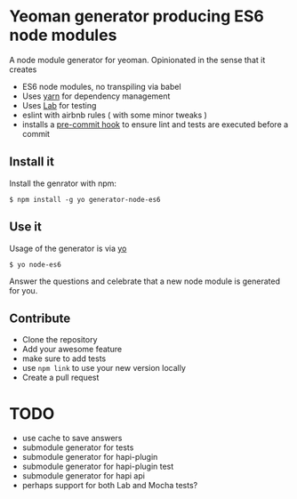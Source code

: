# Yeoman generator producing ES6 node modules

A node module generator for yeoman. Opinionated in the sense that it creates

 - ES6 node modules, no transpiling via babel
 - Uses [yarn](https://yarnpkg.com/) for dependency management
 - Uses [Lab](https://github.com/hapijs/lab) for testing
 - eslint with airbnb rules ( with some minor tweaks )
 - installs a [pre-commit hook](https://www.npmjs.com/package/pre-commit) to ensure lint and tests are executed before a commit

## Install it

Install the genrator with npm:
```
$ npm install -g yo generator-node-es6
```


## Use it

Usage of the generator is via [yo](http://yeoman.io/)
```
$ yo node-es6
```

Answer the questions and celebrate that a new node module is generated for you.

## Contribute

 - Clone the repository
 - Add your awesome feature
 - make sure to add tests
 - use `npm link` to use your new version locally
 - Create a pull request

# TODO

 - use cache to save answers
 - submodule generator for tests
 - submodule generator for hapi-plugin
 - submodule generator for hapi-plugin test
 - submodule generator for hapi api
 - perhaps support for both Lab and Mocha tests?

